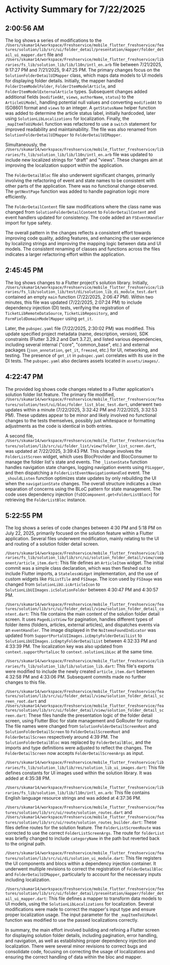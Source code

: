 # Activity Summary for 7/22/2025

## 2:00:56 AM
The log shows a series of modifications to the `/Users/skumar14/workspace/Freshservice/mobile_flutter_freshservice/features/solution/lib/src/ui/folder_detail/presentation/mapper/folder_detail_ui_mapper.dart` file and `/Users/skumar14/workspace/Freshservice/mobile_flutter_freshservice/libraries/fs_lib/solution_lib/lib/l10n/intl_en.arb` file between 7/21/2025, 9:17:27 PM and 7/21/2025, 9:47:25 PM.  The primary changes focus on the `SolutionFolderDetailUIMapper` class, which maps data models to UI models for displaying folder details.  Initially, the mapper handled `FolderItemModelFolder`, `FolderItemModelArticle`, and `FolderItemModelExternalArticle` types.  Subsequent changes added additional fields (`modifiedAt`, `views`, `authorName`, `status`) to the `ArticleUiModel`,  handling potential null values and converting `modifiedAt` to ISO8601 format and `views` to an integer.  A `getStatusName` helper function was added to determine the article status label, initially hardcoded, later using `SolutionLibLocalizations` for localization.  Finally, the `_mapItemToUiModel` function was refactored to use a `switch` statement for improved readability and maintainability. The file was also renamed from `SolutionFolderDetailUIMapper` to `FolderDetailUIMapper`.

Simultaneously, the `/Users/skumar14/workspace/Freshservice/mobile_flutter_freshservice/libraries/fs_lib/solution_lib/lib/l10n/intl_en.arb` file was updated to include new localized strings for "draft" and "views". These changes aim at improving the localization support within the application.

The `FolderDetailBloc` file also underwent significant changes, primarily involving the refactoring of event and state names to be consistent with other parts of the application. There was no functional change observed.  The  `getNextPage` function was added to handle pagination logic more efficiently.

The `FolderDetailContent` file saw modifications where the class name was changed from `SolutionFolderDetailContent` to `FolderDetailContent` and event handlers updated for consistency.  The code added an `FSEventHandler` import for type safety.


The overall pattern in the changes reflects a consistent effort towards improving code quality, adding features, and enhancing the user experience by localizing strings and improving the mapping logic between data and UI models.  The consistent renaming of classes and functions across the files indicates a larger refactoring effort within the application.


## 2:45:45 PM
The log shows changes to a Flutter project's solution library.  Initially, `/Users/skumar14/workspace/Freshservice/mobile_flutter_freshservice/libraries/fs_lib/solution_lib/test/di/solution_lib_di_module_test.dart` contained an empty `main` function (7/22/2025, 2:06:47 PM).  Within two minutes,  this file was updated (7/22/2025, 2:07:24 PM) to include dependency injection (DI) tests, verifying the registration of `TicketLibRemoteDataSource`, `TicketLibRepository`, and `FormFieldDomainModelMapper` using `get_it`.  

Later, the `pubspec.yaml` file (7/22/2025, 2:30:02 PM) was modified. This update specified project metadata (name, description, version), SDK constraints (Flutter 3.29.2 and Dart 3.7.2), and listed various dependencies, including several internal ("core", "common_base", etc.) and external packages (`json_annotation`, `get_it`, `freezed`, etc.) for UI, networking, and testing.  The presence of `get_it` in `pubspec.yaml` correlates with its use in the DI tests.  The `pubspec.yaml` also declares assets located in `assets/images/`.


## 4:22:47 PM
The provided log shows code changes related to a Flutter application's solution folder list feature.  The primary file modified, `/Users/skumar14/workspace/Freshservice/mobile_flutter_freshservice/features/solution/test/ui/bloc/folder_list_bloc_test.dart`, underwent two updates within a minute (7/22/2025, 3:32:42 PM and 7/22/2025, 3:32:53 PM).  These updates appear to be minor and likely involved no functional changes to the tests themselves, possibly just whitespace or formatting adjustments as the code is identical in both entries.

A second file, `/Users/skumar14/workspace/Freshservice/mobile_flutter_freshservice/features/solution/lib/src/ui/folder_list/view/folder_list_screen.dart`, was updated at 7/22/2025, 3:39:43 PM.  This change involves the `FolderListScreen` widget, which uses BlocProvider and BlocConsumer to manage the folder list's state and events.  The `_listenState` function handles navigation state changes, logging navigation events using `FSLogger`, and then dispatching a `FolderListEventNavigationHandled` event. The `_shouldListen` function optimizes state updates by only rebuilding the UI when the `navigationState` changes.  The overall structure indicates a clean separation of concerns using the BLoC pattern for state management.  The code uses dependency injection (`fsDIComponent.get<FolderListBloc>`) for retrieving the `FolderListBloc` instance.


## 5:22:55 PM
The log shows a series of code changes between 4:30 PM and 5:18 PM on July 22, 2025, primarily focused on the solution feature within a Flutter application.  Several files underwent modification, mainly relating to the UI and routing of a solution folder detail screen.


`/Users/skumar14/workspace/Freshservice/mobile_flutter_freshservice/libraries/fs_lib/solution_lib/lib/src/ui/solution_folder_detail/view/component/article_item.dart`: This file defines an `ArticleItem` widget.  The initial commit was a simple class declaration, which was then fleshed out to include Flutter imports,  a `StatelessWidget` implementation, and the use of custom widgets like `FSListTile` and `FSImage`.  The icon used by `FSImage` was changed from `SolutionLibU.icArticleIcon` to `SolutionLibUIImages.icSolutionFolder` between 4:30:47 PM and 4:30:57 PM.


`/Users/skumar14/workspace/Freshservice/mobile_flutter_freshservice/features/solution/lib/src/ui/folder_detail/view/solution_folder_detail_content.dart`: This file contains the main content of the solution folder detail screen. It uses `PagedListView` for pagination, handles different types of folder items (folders, articles, external articles), and dispatches events via an `eventHandler`. The image displayed in the `NoItemsFoundIndicator` was updated from `SupportPortalUIImages.icEmptyFolderDetailList` to `SolutionLibUIImages.icEmptyFolderDetailList` between 4:32:33 PM and 4:33:39 PM. The localization key was also updated from `context.supportPortalLoc` to `context.solutionLibLoc` at the same time.


`/Users/skumar14/workspace/Freshservice/mobile_flutter_freshservice/libraries/fs_lib/solution_lib/lib/solution_lib.dart`:  This file's exports were modified to include the newly created `article_item.dart`  between 4:32:58 PM and 4:33:06 PM. Subsequent commits made no further changes to this file.


`/Users/skumar14/workspace/Freshservice/mobile_flutter_freshservice/features/solution/lib/src/ui/folder_detail/view/solution_folder_detail_screen_root.dart` and `/Users/skumar14/workspace/Freshservice/mobile_flutter_freshservice/features/solution/lib/src/ui/folder_detail/view/solution_folder_detail_screen.dart`: These files handle the presentation logic of the folder detail screen, using Flutter Bloc for state management and GoRouter for routing. The file names were changed from `SolutionFolderDetailScreenRoot` and `SolutionFolderDetailScreen` to `FolderDetailScreenRoot` and `FolderDetailScreen` respectively around 4:39 PM.  The `SolutionFolderDetailBloc` was replaced by `FolderDetailBloc`, and  the imports and type definitions were adjusted to reflect the changes. The `FolderDetailScreen` now accepts `FolderDetailScreenArgs` as input.


`/Users/skumar14/workspace/Freshservice/mobile_flutter_freshservice/libraries/fs_lib/solution_lib/lib/res/solution_lib_ui_images.dart`: This file defines constants for UI images used within the solution library. It was added at 4:35:38 PM.


`/Users/skumar14/workspace/Freshservice/mobile_flutter_freshservice/libraries/fs_lib/solution_lib/lib/l10n/intl_en.arb`: This file contains English language resource strings and was added at 4:37:36 PM.


`/Users/skumar14/workspace/Freshservice/mobile_flutter_freshservice/features/solution/lib/src/ui/route/solution_routes.dart` and `/Users/skumar14/workspace/Freshservice/mobile_flutter_freshservice/features/solution/lib/src/ui/route/solution_routes_builder.dart`: These files define routes for the solution feature.  The `FolderListScreenRoute` was corrected to use the correct `FolderListScreenArgs`. The route for `folderList` was briefly changed to include `categoryName` in the path but reverted back to the original path.


`/Users/skumar14/workspace/Freshservice/mobile_flutter_freshservice/features/solution/lib/src/ui/di/solution_ui_module.dart`: This file registers the UI components and blocs within a dependency injection container.   It underwent multiple revisions to correct the registration of  `FolderDetailBloc` and `FolderDetailUIMapper`, particularly to account for the necessary inputs including localization.


`/Users/skumar14/workspace/Freshservice/mobile_flutter_freshservice/features/solution/lib/src/ui/folder_detail/presentation/mapper/folder_detail_ui_mapper.dart`: This file defines a mapper to transform data models to UI models, using the `SolutionLibLocalizations` for localization. Several modifications were made to correct the mapper's input type and ensure proper localization usage. The input parameter for the `_mapItemToUiModel` function was modified to use the passed localizations correctly.



In summary, the main effort involved building and refining a Flutter screen for displaying solution folder details, including pagination, error handling,  and navigation, as well as establishing proper dependency injection and localization.  There were several minor revisions to correct bugs and consolidate code, focusing on correcting the usage of localizations and ensuring the correct handling of data within the bloc and mapper.
